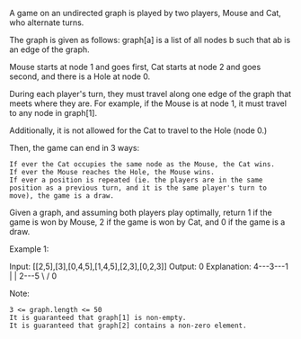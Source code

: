 A game on an undirected graph is played by two players, Mouse and Cat, who alternate turns.

The graph is given as follows: graph[a] is a list of all nodes b such that ab is an edge of the graph.

Mouse starts at node 1 and goes first, Cat starts at node 2 and goes second, and there is a Hole at node 0.

During each player's turn, they must travel along one edge of the graph that meets where they are.  For example, if the Mouse is at node 1, it must travel to any node in graph[1].

Additionally, it is not allowed for the Cat to travel to the Hole (node 0.)

Then, the game can end in 3 ways:

    If ever the Cat occupies the same node as the Mouse, the Cat wins.
    If ever the Mouse reaches the Hole, the Mouse wins.
    If ever a position is repeated (ie. the players are in the same position as a previous turn, and it is the same player's turn to move), the game is a draw.

Given a graph, and assuming both players play optimally, return 1 if the game is won by Mouse, 2 if the game is won by Cat, and 0 if the game is a draw.

 

Example 1:

Input: [[2,5],[3],[0,4,5],[1,4,5],[2,3],[0,2,3]]
Output: 0
Explanation:
4---3---1
|   |
2---5
 \ /
  0

Note:

    3 <= graph.length <= 50
    It is guaranteed that graph[1] is non-empty.
    It is guaranteed that graph[2] contains a non-zero element. 
